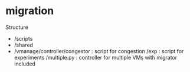migration
=========
Structure
- /scripts
- /shared
- /vmanage/controller/congestor   : script for congestion
                     /exp         : script for experiments
                     /multiple.py : controller for multiple VMs with migrator included
